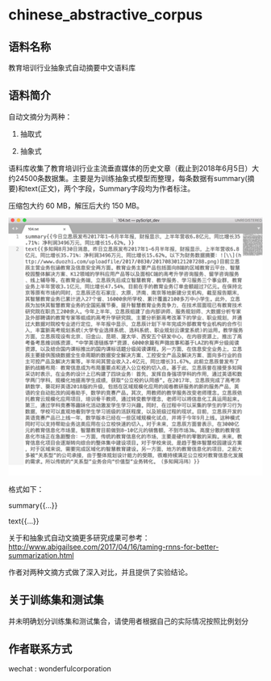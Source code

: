 # chinese_abstractive_corpus

## 语料名称

教育培训行业抽象式自动摘要中文语料库

## 语料简介

自动文摘分为两种：

1. 抽取式

2. 抽象式

语料库收集了教育培训行业主流垂直媒体的历史文章（截止到2018年6月5日）大约24500条数据集。主要是为训练抽象式模型而整理，每条数据有summary(摘要)和text(正文)，两个字段，Summary字段均为作者标注。

压缩包大约 60 MB，解压后大约 150 MB。

![sample](res/sample.png)

格式如下：

summary{{...}}

text{{...}}

关于和抽象式自动文摘更多研究成果可参考：http://www.abigailsee.com/2017/04/16/taming-rnns-for-better-summarization.html

作者对两种文摘方式做了深入对比，并且提供了实验结论。

## 关于训练集和测试集

并未明确划分训练集和测试集合，请使用者根据自己的实际情况按照比例划分

## 作者联系方式

wechat : wonderfulcorporation
